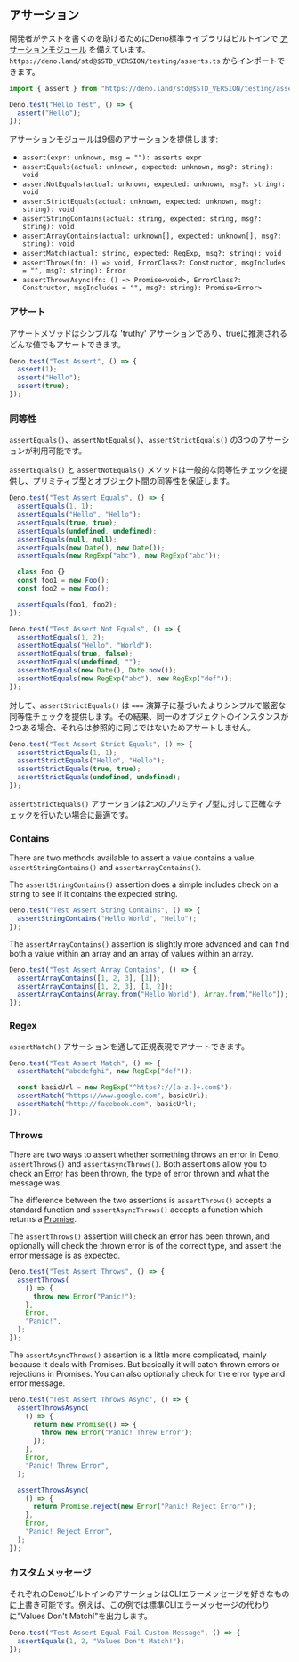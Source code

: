 <!-- ## Assertions -->
## アサーション

<!--
To help developers write tests the Deno standard library comes with a built in
[assertions module](https://deno.land/std@$STD_VERSION/testing/asserts.ts) which
can be imported from `https://deno.land/std@$STD_VERSION/testing/asserts.ts`.
-->
開発者がテストを書くのを助けるためにDeno標準ライブラリはビルトインで [アサーションモジュール](https://deno.land/std@$STD_VERSION/testing/asserts.ts) を備えています。`https://deno.land/std@$STD_VERSION/testing/asserts.ts` からインポートできます。

```js
import { assert } from "https://deno.land/std@$STD_VERSION/testing/asserts.ts";

Deno.test("Hello Test", () => {
  assert("Hello");
});
```

<!-- The assertions module provides nine assertions: -->
アサーションモジュールは9個のアサーションを提供します:

- `assert(expr: unknown, msg = ""): asserts expr`
- `assertEquals(actual: unknown, expected: unknown, msg?: string): void`
- `assertNotEquals(actual: unknown, expected: unknown, msg?: string): void`
- `assertStrictEquals(actual: unknown, expected: unknown, msg?: string): void`
- `assertStringContains(actual: string, expected: string, msg?: string): void`
- `assertArrayContains(actual: unknown[], expected: unknown[], msg?: string): void`
- `assertMatch(actual: string, expected: RegExp, msg?: string): void`
- `assertThrows(fn: () => void, ErrorClass?: Constructor, msgIncludes = "", msg?: string): Error`
- `assertThrowsAsync(fn: () => Promise<void>, ErrorClass?: Constructor, msgIncludes = "", msg?: string): Promise<Error>`

<!-- ### Assert -->
### アサート

<!--
The assert method is a simple 'truthy' assertion and can be used to assert any
value which can be inferred as true.
-->
アサートメソッドはシンプルな 'truthy' アサーションであり、trueに推測されるどんな値でもアサートできます。

```js
Deno.test("Test Assert", () => {
  assert(1);
  assert("Hello");
  assert(true);
});
```

<!-- ### Equality -->
### 同等性

<!--
There are three equality assertions available, `assertEquals()`,
`assertNotEquals()` and `assertStrictEquals()`.
-->
`assertEquals()`、`assertNotEquals()`、`assertStrictEquals()` の3つのアサーションが利用可能です。

<!--
The `assertEquals()` and `assertNotEquals()` methods provide a general equality
check and are capable of asserting equality between primitive types and objects.
-->
`assertEquals()` と `assertNotEquals()` メソッドは一般的な同等性チェックを提供し、プリミティブ型とオブジェクト間の同等性を保証します。

```js
Deno.test("Test Assert Equals", () => {
  assertEquals(1, 1);
  assertEquals("Hello", "Hello");
  assertEquals(true, true);
  assertEquals(undefined, undefined);
  assertEquals(null, null);
  assertEquals(new Date(), new Date());
  assertEquals(new RegExp("abc"), new RegExp("abc"));

  class Foo {}
  const foo1 = new Foo();
  const foo2 = new Foo();

  assertEquals(foo1, foo2);
});

Deno.test("Test Assert Not Equals", () => {
  assertNotEquals(1, 2);
  assertNotEquals("Hello", "World");
  assertNotEquals(true, false);
  assertNotEquals(undefined, "");
  assertNotEquals(new Date(), Date.now());
  assertNotEquals(new RegExp("abc"), new RegExp("def"));
});
```

<!--
By contrast `assertStrictEquals()` provides a simpler, stricter equality check
based on the `===` operator. As a result it will not assert two instances of
identical objects as they won't be referentially the same.
-->
対して、`assertStrictEquals()` は `===` 演算子に基づいたよりシンプルで厳密な同等性チェックを提供します。その結果、同一のオブジェクトのインスタンスが2つある場合、それらは参照的に同じではないためアサートしません。

```js
Deno.test("Test Assert Strict Equals", () => {
  assertStrictEquals(1, 1);
  assertStrictEquals("Hello", "Hello");
  assertStrictEquals(true, true);
  assertStrictEquals(undefined, undefined);
});
```

<!--
The `assertStrictEquals()` assertion is best used when you wish to make a
precise check against two primitive types.
-->
`assertStrictEquals()` アサーションは2つのプリミティブ型に対して正確なチェックを行いたい場合に最適です。

### Contains

There are two methods available to assert a value contains a value,
`assertStringContains()` and `assertArrayContains()`.

The `assertStringContains()` assertion does a simple includes check on a string
to see if it contains the expected string.

```js
Deno.test("Test Assert String Contains", () => {
  assertStringContains("Hello World", "Hello");
});
```

The `assertArrayContains()` assertion is slightly more advanced and can find
both a value within an array and an array of values within an array.

```js
Deno.test("Test Assert Array Contains", () => {
  assertArrayContains([1, 2, 3], [1]);
  assertArrayContains([1, 2, 3], [1, 2]);
  assertArrayContains(Array.from("Hello World"), Array.from("Hello"));
});
```

### Regex

<!-- You can assert regular expressions via the `assertMatch()` assertion. -->
`assertMatch()` アサーションを通して正規表現でアサートできます。

```js
Deno.test("Test Assert Match", () => {
  assertMatch("abcdefghi", new RegExp("def"));

  const basicUrl = new RegExp("^https?://[a-z.]+.com$");
  assertMatch("https://www.google.com", basicUrl);
  assertMatch("http://facebook.com", basicUrl);
});
```

### Throws

There are two ways to assert whether something throws an error in Deno,
`assertThrows()` and `assertAsyncThrows()`. Both assertions allow you to check
an
[Error](https://developer.mozilla.org/en-US/docs/Web/JavaScript/Reference/Global_Objects/Error)
has been thrown, the type of error thrown and what the message was.

The difference between the two assertions is `assertThrows()` accepts a standard
function and `assertAsyncThrows()` accepts a function which returns a
[Promise](https://developer.mozilla.org/en-US/docs/Web/JavaScript/Reference/Global_Objects/Promise).

The `assertThrows()` assertion will check an error has been thrown, and
optionally will check the thrown error is of the correct type, and assert the
error message is as expected.

```js
Deno.test("Test Assert Throws", () => {
  assertThrows(
    () => {
      throw new Error("Panic!");
    },
    Error,
    "Panic!",
  );
});
```

The `assertAsyncThrows()` assertion is a little more complicated, mainly because
it deals with Promises. But basically it will catch thrown errors or rejections
in Promises. You can also optionally check for the error type and error message.

```js
Deno.test("Test Assert Throws Async", () => {
  assertThrowsAsync(
    () => {
      return new Promise(() => {
        throw new Error("Panic! Threw Error");
      });
    },
    Error,
    "Panic! Threw Error",
  );

  assertThrowsAsync(
    () => {
      return Promise.reject(new Error("Panic! Reject Error"));
    },
    Error,
    "Panic! Reject Error",
  );
});
```

<!-- ### Custom Messages -->
### カスタムメッセージ

<!--
Each of Deno's built in assertions allow you to overwrite the standard CLI error
message if you wish. For instance this example will output "Values Don't Match!"
rather than the standard CLI error message.
-->
それぞれのDenoビルトインのアサーションはCLIエラーメッセージを好きなものに上書き可能です。例えば、この例では標準CLIエラーメッセージの代わりに"Values Don't Match!"を出力します。

```js
Deno.test("Test Assert Equal Fail Custom Message", () => {
  assertEquals(1, 2, "Values Don't Match!");
});
```
